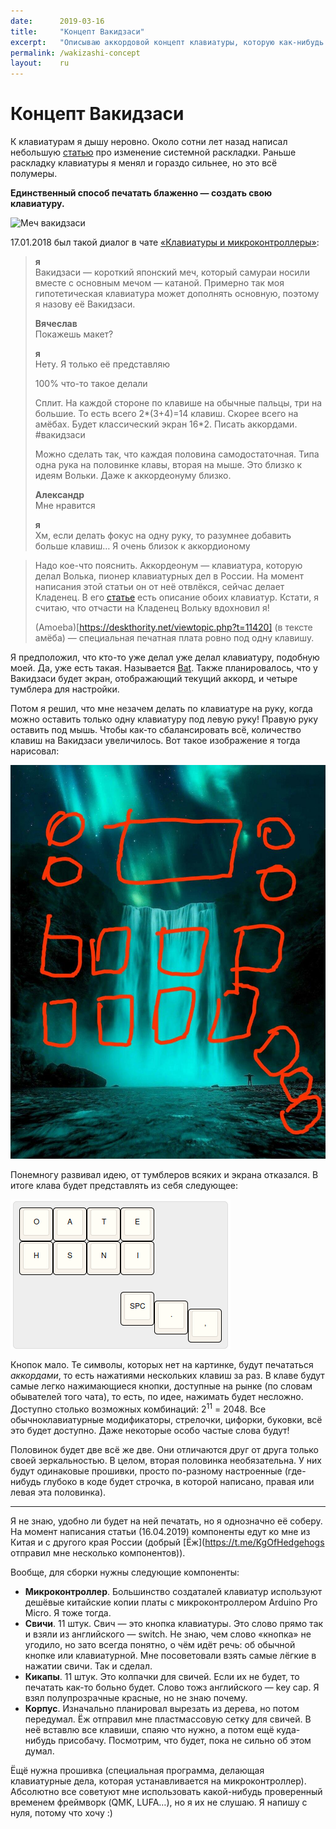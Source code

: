 ```yaml
---
date:      2019-03-16
title:     "Концепт Вакидзаси"
excerpt:   "Описываю аккордовой концепт клавиатуры, которую как-нибудь сделаю."
permalink: /wakizashi-concept
layout:    ru
---
```

# Концепт Вакидзаси

К клавиатурам я дышу неровно. Около сотни лет назад написал небольшую
[статью](https://bouncepaw.github.io/xkb-layout) про изменение системной
раскладки. Раньше раскладку клавиатуры я менял и гораздо сильнее, но это всё
полумеры.

**Единственный способ печатать блаженно — создать свою клавиатуру.**

![Меч
вакидзаси](https://upload.wikimedia.org/wikipedia/commons/thumb/c/c1/Antique_Japanese_%28samurai%29_wakizashi.JPG/800px-Antique_Japanese_%28samurai%29_wakizashi.JPG)

17.01.2018 был такой диалог в чате [«Клавиатуры и
микроконтроллеры»](https://t.me/klavaorgwork):

> **я**<br>Вакидзаси — короткий японский меч, который самураи носили вместе с
> основным мечом — катаной. Примерно так моя гипотетическая клавиатура может
> дополнять основную, поэтому я назову её Вакидзаси.
>
> **Вячеслав**<br>Покажешь макет?
>
> **я**<br>Нету. Я только её представляю
>
> 100% что-то такое делали
>
> Сплит. На каждой стороне по клавише на обычные пальцы, три на большие.
> То есть всего 2\*(3+4)=14 клавиш. Скорее всего на амёбах. Будет классический
> экран 16\*2. Писать аккордами. #вакидзаси
>
> Можно сделать так, что каждая половина самодостаточная. Типа одна рука на
> половинке клавы, вторая на мыше. Это близко к идеям Вольки. Даже к
> аккордеонуму близко.
>
> **Александр**<br>Мне нравится
>
> **я**<br>Хм, если делать фокус на одну руку, то разумнее добавить больше
> клавиш… Я очень близок к аккордионому

> Надо кое-что пояснить. Аккордеонум — клавиатура, которую делал Волька, пионер
> клавиатурных дел в России. На момент написания этой статьи он от неё отвлёкся,
> сейчас делает Кладенец. В его
> [статье](http://ibnteo.klava.org/keyboard/accord-alternately) есть описание
> обоих клавиатур. Кстати, я считаю, что отчасти на Кладенец Вольку вдохновил я!
>
> (Amoeba)[https://deskthority.net/viewtopic.php?t=11420] (в тексте амёба) —
> специальная печатная плата ровно под одну клавишу.

Я предположил, что кто-то уже делал уже делал клавиатуру, подобную моей. Да, уже
есть такая. Называется [Bat](http://xahlee.info/kbd/bat_keyboard.html). Также
планировалось, что у Вакидзаси будет экран, отображающий текущий аккорд, и
четыре тумблера для настройки.

Потом я решил, что мне незачем делать по клавиатуре на руку, когда можно
оставить только одну клавиатуру под левую руку! Правую руку оставить под мышь.
Чтобы как-то сбалансировать всё, количество клавиш на Вакидзаси увеличилось. Вот
такое изображение я тогда нарисовал:

![Набросок вакидзаси](/data/img/wakizashi-concept-two-rows-screen-tumblers.jpg)

Понемногу развивал идею, от тумблеров всяких и экрана отказался. В итоге клава
будет представлять из себя следующее:

![Раскладка, сделанная в редакторе](/data/img/wakizashi-layout-1.png)

Кнопок мало. Те символы, которых нет на картинке, будут печататься *аккордами*,
то есть нажатиями нескольких клавиш за раз. В клаве будут самые легко
нажимающиеся кнопки, доступные на рынке (по словам обывателей того чата), то
есть, по идее, нажимать будет несложно. Доступно столько возможных комбинаций:
2<sup>11</sup> = 2048. Все обычноклавиатурные модификаторы, стрелочки, цифорки,
буковки, всё это будет доступно. Даже некоторые особо частые слова будут!

Половинок будет две всё же две. Они отличаются друг от друга только своей
зеркальностью. В целом, вторая половинка необязательна. У них будут одинаковые
прошивки, просто по-разному настроенные (где-нибудь глубоко в коде будет
строчка, в которой написано, правая или левая эта половинка).

<hr>

Я не знаю, удобно ли будет на ней печатать, но я однозначно её соберу. На момент
написания статьи (16.04.2019) компоненты едут ко мне из Китая и с другого края
России (добрый [Ёж](https://t.me/KgOfHedgehogs отправил мне несколько
компонентов)).

Вообще, для сборки нужны следующие компоненты:
- **Микроконтроллер**. Большинство создаталей клавиатур используют дешёвые
  китайские копии платы с микроконтроллером Arduino Pro Micro. Я тоже тогда.
- **Свичи**. 11 штук. Свич — это кнопка клавиатуры. Это слово прямо так и взяли
  из английского — switch. Не знаю, чем слово «кнопка» не угодило, но зато
  всегда понятно, о чём идёт речь: об обычной кнопке или клавиатурной. Мне
  посоветовали взять самые лёгкие в нажатии свичи. Так и сделал.
- **Кикапы**. 11 штук. Это колпачки для свичей. Если их не будет, то печатать
  как-то больно будет. Слово тожз английского — key cap. Я взял полупрозрачные
  красные, но не знаю почему.
- **Корпус**. Изначально планировал вырезать из дерева, но потом передумал. Ёж
  отправил мне пластмассовую сетку для свичей. В неё вставлю все клавиши, спаяю
  что нужно, а потом ещё куда-нибудь присобачу. Посмотрим, что будет, пока не
  сильно об этом думал.

Ёщё нужна прошивка (специальная программа, делающая клавиатурные дела, которая
устанавливается на микроконтроллер). Абсолютно все советуют мне использовать
какой-нибудь проверенный временем фреймворк (QMK, LUFA…), но я их не слушаю. Я
напишу с нуля, потому что хочу :)
